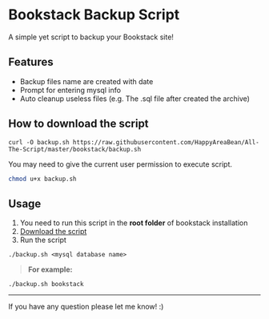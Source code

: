 # Bookstack Backup Script

A simple yet script to backup your Bookstack site!

## **Features**
* Backup files name are created with date
* Prompt for entering mysql info
* Auto cleanup useless files (e.g. The .sql file after created the archive)

## **How to download the script**
```
curl -O backup.sh https://raw.githubusercontent.com/HappyAreaBean/All-The-Script/master/bookstack/backup.sh
```
You may need to give the current user permission to execute script.
```bash
chmod u+x backup.sh
```


## **Usage**
1. You need to run this script in the **root folder** of bookstack installation
2. [Download the script](#how-to-download-the-script)
3. Run the script
```
./backup.sh <mysql database name>
```
> **For example:**
```
./backup.sh bookstack
```

---

If you have any question please let me know! :)